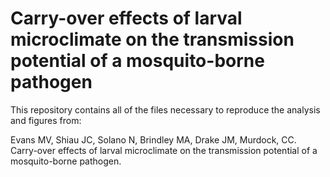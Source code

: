 # Carry-over effects of larval microclimate on the transmission potential of a mosquito-borne pathogen

This repository contains all of the files necessary to reproduce the analysis and figures from:

Evans MV, Shiau JC, Solano N, Brindley MA, Drake JM, Murdock, CC. Carry-over effects of larval microclimate on the transmission potential of a mosquito-borne pathogen. 
